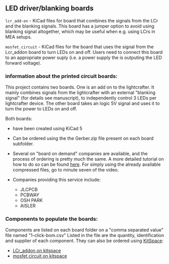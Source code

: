 ## LED driver/blanking boards

`lcr_add-on` - KiCad files for board that combines the signals from the LCr and the blanking signals. This board has a
jumper option to avoid using blanking signal altogether, which may be useful when e.g. using LCrs in MEA setups.

`mosfet_circuit` - KiCad files for the board that uses the signal from the Lcr_addon board to turn LEDs on and off.
Users need to connect this board to an appropriate power suply (i.e. a power supply the is outputing the LED forward voltage).

### information about the printed circuit boards:

This project contains two boards. One is an add on to the lightcrafter. It mainly combines signals from the lightcrafter with an external "blanking signal" (for details see manuscript), to independently control 3 LEDs per lightcrafter device. The other board takes an logic 5V signal and uses it to turn the power to LEDs on and off.

Both boards:

- have been created using KiCad 5
- Can be ordered using the the Gerber.zip file present on each board subfolder.
 - Several on "board on demand" companies are available, and the process of ordering is pretty much the same. A more detailed tutorial on how to do so can be found [here](https://www.youtube.com/watch?v=ENmDnoKs2hM). For simply using the already available compressed files, go to minute seven of the video.
 - Companies providing this service include:

   - JLCPCB
   - PCBWAY
   - OSH PARK
   - AISLER

### Components to populate the boards:

Components are listed on each board folder on a "comma separated value" file named "1-click-bom.csv" Listed in the file are the quantity, identification and supplier of each component. They can also be ordered using [KitSpace](kitspace.org):

 - [LCr_addon on kitspace](https://kitspace.org/boards/github.com/eulerlab/open-visual-stimulator/boards/lcr_add-on/)
 - [mosfet circuit on kitspace](https://kitspace.org/boards/github.com/eulerlab/open-visual-stimulator/boards/mosfet_circuit/)
